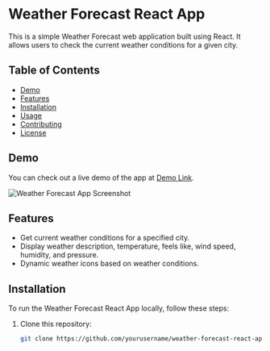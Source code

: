 # Weather Forecast React App

This is a simple Weather Forecast web application built using React. It allows users to check the current weather conditions for a given city.

## Table of Contents

- [Demo](#demo)
- [Features](#features)
- [Installation](#installation)
- [Usage](#usage)
- [Contributing](#contributing)
- [License](#license)

## Demo

You can check out a live demo of the app at [Demo Link]([https://your-demo-link.com](https://6547adc986d572573658770e--creative-rugelach-9bef86.netlify.app/)).

![Weather Forecast App Screenshot](/screenshot.png)

## Features

- Get current weather conditions for a specified city.
- Display weather description, temperature, feels like, wind speed, humidity, and pressure.
- Dynamic weather icons based on weather conditions.

## Installation

To run the Weather Forecast React App locally, follow these steps:

1. Clone this repository:

   ```bash
   git clone https://github.com/yourusername/weather-forecast-react-app.git
